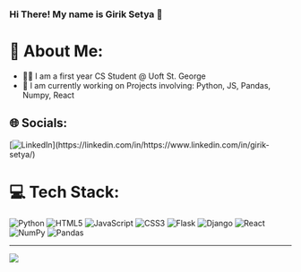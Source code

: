 ### Hi There! My name is Girik Setya 👋
# 💫 About Me:  
<ul>
  <li>🧑‍💻 I am a first year CS Student @ Uoft St. George</li>
  <li>🧠 I am currently working on Projects involving: Python, JS, Pandas, Numpy, React</li>
</ul>



## 🌐 Socials:
[![LinkedIn]([https://img.shields.io/badge/LinkedIn-%230077B5.svg?logo=linkedin&logoColor=white](https://www.google.com/url?sa=i&url=https%3A%2F%2Fen.wikipedia.org%2Fwiki%2FFile%3ALinkedIn_icon_circle.svg&psig=AOvVaw05YOLJpYuje3TxoLyDMF1j&ust=1707355062710000&source=images&cd=vfe&opi=89978449&ved=0CBMQjRxqFwoTCLj84bGHmIQDFQAAAAAdAAAAABAE))](https://linkedin.com/in/https://www.linkedin.com/in/girik-setya/) 

# 💻 Tech Stack:
![Python](https://img.shields.io/badge/python-3670A0?style=for-the-badge&logo=python&logoColor=ffdd54) ![HTML5](https://img.shields.io/badge/html5-%23E34F26.svg?style=for-the-badge&logo=html5&logoColor=white) ![JavaScript](https://img.shields.io/badge/javascript-%23323330.svg?style=for-the-badge&logo=javascript&logoColor=%23F7DF1E) ![CSS3](https://img.shields.io/badge/css3-%231572B6.svg?style=for-the-badge&logo=css3&logoColor=white) ![Flask](https://img.shields.io/badge/flask-%23000.svg?style=for-the-badge&logo=flask&logoColor=white) ![Django](https://img.shields.io/badge/django-%23092E20.svg?style=for-the-badge&logo=django&logoColor=white) ![React](https://img.shields.io/badge/react-%2320232a.svg?style=for-the-badge&logo=react&logoColor=%2361DAFB) ![NumPy](https://img.shields.io/badge/numpy-%23013243.svg?style=for-the-badge&logo=numpy&logoColor=white) ![Pandas](https://img.shields.io/badge/pandas-%23150458.svg?style=for-the-badge&logo=pandas&logoColor=white)


---
[![](https://visitcount.itsvg.in/api?id=Ett05&icon=0&color=0)](https://visitcount.itsvg.in)

<!-- Proudly created with GPRM ( https://gprm.itsvg.in ) -->
